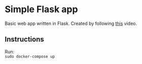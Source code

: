 # Simple Flask app
Basic web app written in Flask.
Created by following [this](https://www.youtube.com/watch?v=LcZ9uJn8ffA) video.
## Instructions
Run:\
```sudo docker-compose up```
